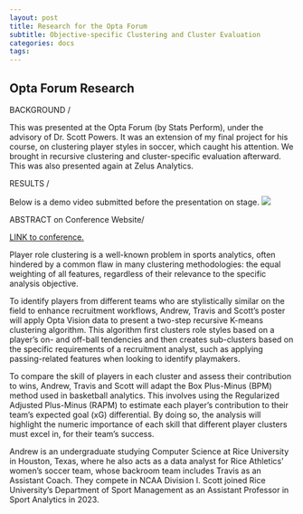 ```yaml
---
layout: post
title: Research for the Opta Forum
subtitle: Objective-specific Clustering and Cluster Evaluation
categories: docs
tags:
---
```


## Opta Forum Research

BACKGROUND /

This was presented at the Opta Forum (by Stats Perform), under the advisory of Dr. Scott Powers. It was an extension of my final project for his course, on clustering player styles in soccer, which caught his attention. We brought in recursive clustering and cluster-specific evaluation afterward. This was also presented again at Zelus Analytics.

RESULTS /

Below is a demo video submitted before the presentation on stage.
![](https://youtu.be/ji1hTYPNyjM)

ABSTRACT on Conference Website/

[LINK to conference.](https://www.statsperform.com/resource/pro-research-presentations-announced-for-2024-opta-forum/)

Player role clustering is a well-known problem in sports analytics, often hindered by a common flaw in many clustering methodologies: the equal weighting of all features, regardless of their relevance to the specific analysis objective.

To identify players from different teams who are stylistically similar on the field to enhance recruitment workflows, Andrew, Travis and Scott’s poster will apply Opta Vision data to present a two-step recursive K-means clustering algorithm. This algorithm first clusters role styles based on a player’s on- and off-ball tendencies and then creates sub-clusters based on the specific requirements of a recruitment analyst, such as applying passing-related features when looking to identify playmakers.

To compare the skill of players in each cluster and assess their contribution to wins, Andrew, Travis and Scott will adapt the Box Plus-Minus (BPM) method used in basketball analytics. This involves using the Regularized Adjusted Plus-Minus (RAPM) to estimate each player’s contribution to their team’s expected goal (xG) differential. By doing so, the analysis will highlight the numeric importance of each skill that different player clusters must excel in, for their team’s success.

Andrew is an undergraduate studying Computer Science at Rice University in Houston, Texas, where he also acts as a data analyst for Rice Athletics’ women’s soccer team, whose backroom team includes Travis as an Assistant Coach. They compete in NCAA Division I. Scott joined Rice University’s Department of Sport Management as an Assistant Professor in Sport Analytics in 2023.
